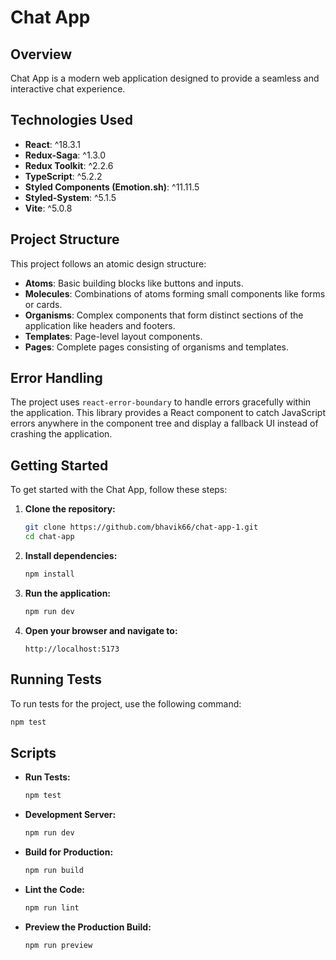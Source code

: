 # Chat App

## Overview

Chat App is a modern web application designed to provide a seamless and interactive chat experience.

## Technologies Used

- **React**: ^18.3.1
- **Redux-Saga**: ^1.3.0
- **Redux Toolkit**: ^2.2.6
- **TypeScript**: ^5.2.2
- **Styled Components (Emotion.sh)**: ^11.11.5
- **Styled-System**: ^5.1.5
- **Vite**: ^5.0.8

## Project Structure

This project follows an atomic design structure:

- **Atoms**: Basic building blocks like buttons and inputs.
- **Molecules**: Combinations of atoms forming small components like forms or cards.
- **Organisms**: Complex components that form distinct sections of the application like headers and footers.
- **Templates**: Page-level layout components.
- **Pages**: Complete pages consisting of organisms and templates.

## Error Handling

The project uses `react-error-boundary` to handle errors gracefully within the application. This library provides a React component to catch JavaScript errors anywhere in the component tree and display a fallback UI instead of crashing the application.

## Getting Started

To get started with the Chat App, follow these steps:

1. **Clone the repository:**
   ```bash
   git clone https://github.com/bhavik66/chat-app-1.git
   cd chat-app
   ```

2. **Install dependencies:**
   ```bash
   npm install
   ```

3. **Run the application:**
   ```bash
   npm run dev
   ```

4. **Open your browser and navigate to:**
   ```
   http://localhost:5173
   ```

## Running Tests

To run tests for the project, use the following command:

```bash
npm test
```

## Scripts

- **Run Tests:**
  ```bash
  npm test
  ```

- **Development Server:**
  ```bash
  npm run dev
  ```

- **Build for Production:**
  ```bash
  npm run build
  ```

- **Lint the Code:**
  ```bash
  npm run lint
  ```

- **Preview the Production Build:**
  ```bash
  npm run preview
  ```